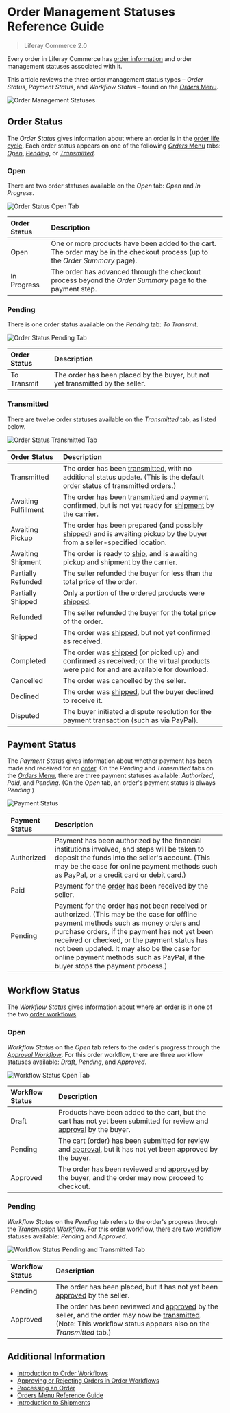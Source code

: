 # Order Management Statuses Reference Guide

> Liferay Commerce 2.0

Every order in Liferay Commerce has [order information](./order-information.md) and order management statuses associated with it.

This article reviews the three order management status types – *Order Status*, *Payment Status*, and *Workflow Status* –  found on the [*Orders* Menu](./orders-menu-reference-guide.md).

![Order Management Statuses](./order-management-statuses-reference-guide/images/01.png)

## Order Status

The *Order Status* gives information about where an order is in the [order life cycle](./order-life-cycle.md). Each order status appears on one of the following [*Orders* Menu](./orders-menu-reference-guide.md) tabs: [*Open*](./orders-menu-reference-guide.md#open), [*Pending*](./orders-menu-reference-guide.md#pending), or [*Transmitted*](./orders-menu-reference-guide.md#transmitted).

### Open

There are two order statuses available on the *Open* tab: *Open* and *In Progress*.

   ![Order Status Open Tab](./order-management-statuses-reference-guide/images/02.png)

| Order Status | Description |
| :--- | :--- |
| Open | One or more products have been added to the cart. The order may be in the checkout process (up to the *Order Summary* page). |
| In Progress | The order has advanced through the checkout process beyond the *Order Summary* page to the payment step. |

### Pending

There is one order status available on the *Pending* tab: *To Transmit*.

   ![Order Status Pending Tab](./order-management-statuses-reference-guide/images/03.png)

| Order Status | Description |
| :--- | :--- |
| To Transmit | The order has been placed by the buyer, but not yet transmitted by the seller. |

### Transmitted

There are twelve order statuses available on the *Transmitted* tab, as listed below.

   ![Order Status Transmitted Tab](./order-management-statuses-reference-guide/images/04.png)

| Order Status | Description |
| :--- | :--- |
| Transmitted | The order has been [transmitted](./processing-an-order.md#commerce-20-and-below), with no additional status update. (This is the default order status of transmitted orders.) |
| Awaiting Fulfillment | The order has been [transmitted](./processing-an-order.md#commerce-20-and-below) and payment confirmed, but is not yet ready for [shipment](../shipments/introduction-to-shipments.md) by the carrier. |
| Awaiting Pickup | The order has been prepared (and possibly [shipped](../shipments/introduction-to-shipments.md)) and is awaiting pickup by the buyer from a seller-specified location. |
| Awaiting Shipment | The order is ready to [ship](../shipments/introduction-to-shipments.md), and is awaiting pickup and shipment by the carrier. |
| Partially Refunded | The seller refunded the buyer for less than the total price of the order. |
| Partially Shipped | Only a portion of the ordered products were [shipped](../shipments/introduction-to-shipments.md). |
| Refunded | The seller refunded the buyer for the total price of the order. |
| Shipped | The order was [shipped](../shipments/introduction-to-shipments.md), but not yet confirmed as received. |
| Completed | The order was [shipped](../shipments/introduction-to-shipments.md) (or picked up) and confirmed as received; or the virtual products were paid for and are available for download. |
| Cancelled | The order was cancelled by the seller. |
| Declined | The order was [shipped](../shipments/introduction-to-shipments.md), but the buyer declined to receive it. |
| Disputed | The buyer initiated a dispute resolution for the payment transaction (such as via PayPal). |

## Payment Status

The *Payment Status* gives information about whether payment has been made and received for an [order](./processing-an-order.md). On the *Pending* and *Transmitted* tabs on the [*Orders* Menu](./orders-menu-reference-guide.md), there are three payment statuses available: *Authorized*, *Paid*, and *Pending*. (On the *Open* tab, an order's payment status is always *Pending*.)

   ![Payment Status](./order-management-statuses-reference-guide/images/05.png)

| Payment Status | Description |
| :--- | :--- |
| Authorized | Payment has been authorized by the financial institutions involved, and steps will be taken to deposit the funds into the seller's account. (This may be the case for online payment methods such as PayPal, or a credit card or debit card.) |
| Paid | Payment for the [order](./processing-an-order.md) has been received by the seller. |
| Pending | Payment for the [order](./processing-an-order.md) has not been received or authorized. (This may be the case for offline payment methods such as money orders and purchase orders, if the payment has not yet been received or checked, or the payment status has not been updated. It may also be the case for online payment methods such as PayPal, if the buyer stops the payment process.) |

## Workflow Status

The *Workflow Status* gives information about where an order is in one of the two [order workflows](../order-workflows/introduction-to-order-workflows.md).

### Open

*Workflow Status* on the *Open* tab refers to the order's progress through the [*Approval Workflow*](../order-workflows/introduction-to-order-workflows.md#approval-workflow-buyer-side-cart-approval-only). For this order workflow, there are three workflow statuses available: *Draft*, *Pending*, and *Approved*.

   ![Workflow Status Open Tab](./order-management-statuses-reference-guide/images/06.png)

| Workflow Status | Description |
| :--- | :--- |
| Draft | Products have been added to the cart, but the cart has not yet been submitted for review and [approval](../order-workflows/approving-or-rejecting-orders-in-order-workflows.md) by the buyer. |
| Pending | The cart (order) has been submitted for review and [approval](../order-workflows/approving-or-rejecting-orders-in-order-workflows.md), but it has not yet been approved by the buyer. |
| Approved | The order has been reviewed and [approved](../order-workflows/approving-or-rejecting-orders-in-order-workflows.md) by the buyer, and the order may now proceed to checkout. |

### Pending

*Workflow Status* on the *Pending* tab refers to the order's progress through the [*Transmission Workflow*](../order-workflows/introduction-to-order-workflows.md#transmission-workflow-seller-side-order-approval-only). For this order workflow, there are two workflow statuses available: *Pending* and *Approved*.

   ![Workflow Status Pending and Transmitted Tab](./order-management-statuses-reference-guide/images/07.png)

| Workflow Status | Description |
| :--- | :--- |
| Pending | The order has been placed, but it has not yet been [approved](../order-workflows/approving-or-rejecting-orders-in-order-workflows.md) by the seller. |
| Approved | The order has been reviewed and [approved](../order-workflows/approving-or-rejecting-orders-in-order-workflows.md) by the seller, and the order may now be [transmitted](./processing-an-order.md#commerce-20-and-below). (Note: This workflow status appears also on the *Transmitted* tab.) 

## Additional Information

* [Introduction to Order Workflows](../order-workflows/introduction-to-order-workflows.md)
* [Approving or Rejecting Orders in Order Workflows](../order-workflows/approving-or-rejecting-orders-in-order-workflows.md)
* [Processing an Order](./processing-an-order.md)
* [Orders Menu Reference Guide](./orders-menu-reference-guide.md)
* [Introduction to Shipments](../shipments/introduction-to-shipments.md)